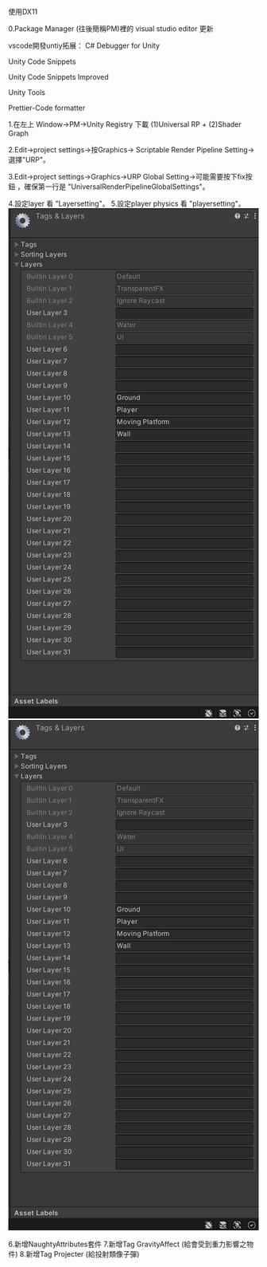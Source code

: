 使用DX11 

0.Package Manager (往後簡稱PM)裡的 visual studio editor 更新

vscode開發untiy拓展：
C#
Debugger for Unity

Unity Code Snippets

Unity Code Snippets Improved

Unity Tools

Prettier-Code formatter

1.在左上 Window->PM->Unity Registry 下載 (1)Universal RP + (2)Shader Graph

2.Edit->project settings->按Graphics-> Scriptable Render Pipeline Setting->選擇"URP"。

3.Edit->project settings->Graphics->URP Global Setting->可能需要按下fix按鈕 ，確保第一行是
"UniversalRenderPipelineGlobalSettings"。

4.設定layer 看 "Layersetting"。
5.設定player physics 看 "playersetting"。
![image](https://github.com/JohnnnyKuo/Fanp_1/blob/main/ToolBok/Layersetting.png)
![image](https://github.com/JohnnnyKuo/Fanp_1/blob/main/ToolBok/Layersetting.png)

6.新增NaughtyAttributes套件
7.新增Tag GravityAffect (給會受到重力影響之物件)
8.新增Tag Projecter (給投射類像子彈)
